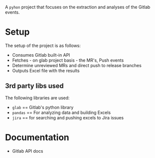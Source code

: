 A `pyhon` project that focuses on the extraction and analyses of the Gitlab events.

# Setup

The setup of the project is as follows:

* Consumes Gitlab built-in API
* Fetches - on glab project basis - the MR's, Push events
* Determine unreviewed MRs and direct push to release branches
* Outputs Excel file with the results

## 3rd party libs used

The following libraries are used:

* `glab` == Gitlab's python library
* `pandas` == For analyzing data and building Excels
* `jira` == for searching and pushing excels to Jira issues

# Documentation

* Gitlab API docs
